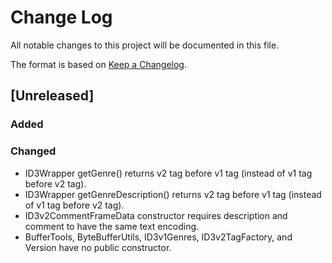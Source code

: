 # Change Log
All notable changes to this project will be documented in this file.

The format is based on [Keep a Changelog](http://keepachangelog.com/).

## [Unreleased]
### Added

### Changed
- ID3Wrapper getGenre() returns v2 tag before v1 tag (instead of v1 tag before v2 tag).
- ID3Wrapper getGenreDescription() returns v2 tag before v1 tag (instead of v1 tag before v2 tag).
- ID3v2CommentFrameData constructor requires description and comment to have the same text encoding.
- BufferTools, ByteBufferUtils, ID3v1Genres, ID3v2TagFactory, and Version have no public constructor.
